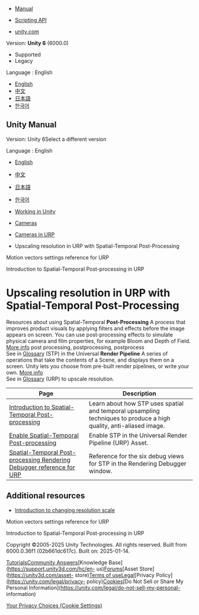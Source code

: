 [](https://docs.unity3d.com)

  * [Manual](../Manual/index.html)
  * [Scripting API](../ScriptReference/index.html)

  * [unity.com](https://unity.com/)

Version: **Unity 6** (6000.0)

  * Supported
  * Legacy

Language : English

  * [English](/Manual/urp/change-resolution-scale-urp.html)
  * [中文](/cn/current/Manual/urp/change-resolution-scale-urp.html)
  * [日本語](/ja/current/Manual/urp/change-resolution-scale-urp.html)
  * [한국어](/kr/current/Manual/urp/change-resolution-scale-urp.html)

[](https://docs.unity3d.com)

## Unity Manual

Version: Unity 6Select a different version

Language : English

  * [English](/Manual/urp/change-resolution-scale-urp.html)
  * [中文](/cn/current/Manual/urp/change-resolution-scale-urp.html)
  * [日本語](/ja/current/Manual/urp/change-resolution-scale-urp.html)
  * [한국어](/kr/current/Manual/urp/change-resolution-scale-urp.html)

  * [Working in Unity](../working-in-unity.html)
  * [Cameras](../Cameras.html)
  * [Cameras in URP](../urp/urp-cameras-landing.html)
  * Upscaling resolution in URP with Spatial-Temporal Post-Processing

[](../urp/features/motion-vectors-reference.html)

Motion vectors settings reference for URP

[](../urp/stp/stp-upscaler.html)

Introduction to Spatial-Temporal Post-processing in URP

# Upscaling resolution in URP with Spatial-Temporal Post-Processing

Resources about using Spatial-Temporal **Post-Processing** A process that
improves product visuals by applying filters and effects before the image
appears on screen. You can use post-processing effects to simulate physical
camera and film properties, for example Bloom and Depth of Field. [More
info](../PostProcessingOverview.html) post processing, postprocessing,
postprocess  
See in [Glossary](../Glossary.html#post-processing) (STP) in the Universal
**Render Pipeline** A series of operations that take the contents of a Scene,
and displays them on a screen. Unity lets you choose from pre-built render
pipelines, or write your own. [More info](../render-pipelines.html)  
See in [Glossary](../Glossary.html#Renderpipeline) (URP) to upscale
resolution.

**Page** | **Description**  
---|---  
[Introduction to Spatial-Temporal Post-processing](stp/stp-upscaler.html) | Learn about how STP uses spatial and temporal upsampling techniques to produce a high quality, anti-aliased image.  
[Enable Spatial-Temporal Post-processing](stp/stp-enable.html) | Enable STP in the Universal Render Pipeline (URP) Asset.  
[Spatial-Temporal Post-processing Rendering Debugger reference for URP](stp/stp-debug-views.html) | Reference for the six debug views for STP in the Rendering Debugger window.  
  
## Additional resources

  * [Introduction to changing resolution scale](../resolution-scale-introduction.html)

[](../urp/features/motion-vectors-reference.html)

Motion vectors settings reference for URP

[](../urp/stp/stp-upscaler.html)

Introduction to Spatial-Temporal Post-processing in URP

Copyright ©2005-2025 Unity Technologies. All rights reserved. Built from
6000.0.36f1 (02b661dc617c). Built on: 2025-01-14.

[Tutorials](https://learn.unity.com/)[Community
Answers](https://answers.unity3d.com)[Knowledge
Base](https://support.unity3d.com/hc/en-
us)[Forums](https://forum.unity3d.com)[Asset Store](https://unity3d.com/asset-
store)[Terms of
use](https://docs.unity3d.com/Manual/TermsOfUse.html)[Legal](https://unity.com/legal)[Privacy
Policy](https://unity.com/legal/privacy-
policy)[Cookies](https://unity.com/legal/cookie-policy)[Do Not Sell or Share
My Personal Information](https://unity.com/legal/do-not-sell-my-personal-
information)

[Your Privacy Choices (Cookie Settings)](javascript:void\(0\);)

